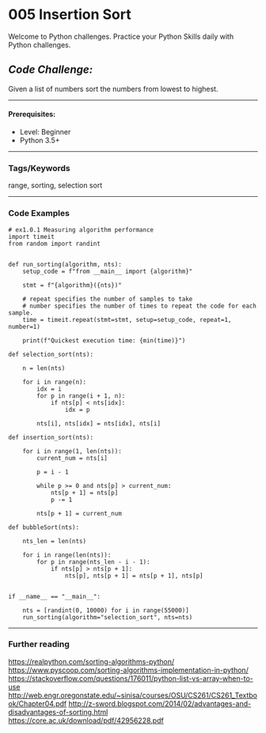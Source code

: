 # 005 Insertion Sort

Welcome to Python challenges. Practice your Python Skills daily with Python challenges. 

## ***Code Challenge:***
Given a list of numbers sort the numbers from lowest to highest.

----
#### **Prerequisites:**
- Level: Beginner
- Python 3.5+

----
### Tags/Keywords
range, sorting, selection sort

----

### Code Examples

```
# ex1.0.1 Measuring algorithm performance
import timeit
from random import randint


def run_sorting(algorithm, nts):
    setup_code = f"from __main__ import {algorithm}"

    stmt = f"{algorithm}({nts})"

    # repeat specifies the number of samples to take
    # number specifies the number of times to repeat the code for each sample.
    time = timeit.repeat(stmt=stmt, setup=setup_code, repeat=1, number=1)

    print(f"Quickest execution time: {min(time)}")

def selection_sort(nts):

    n = len(nts)

    for i in range(n):
        idx = i
        for p in range(i + 1, n):
            if nts[p] < nts[idx]:
                idx = p

        nts[i], nts[idx] = nts[idx], nts[i]

def insertion_sort(nts):

    for i in range(1, len(nts)):
        current_num = nts[i]

        p = i - 1

        while p >= 0 and nts[p] > current_num:
            nts[p + 1] = nts[p]
            p -= 1

        nts[p + 1] = current_num

def bubbleSort(nts):

    nts_len = len(nts)

    for i in range(len(nts)):
        for p in range(nts_len - i - 1):
            if nts[p] > nts[p + 1]:
                nts[p], nts[p + 1] = nts[p + 1], nts[p]


if __name__ == "__main__":

    nts = [randint(0, 10000) for i in range(55000)]
    run_sorting(algorithm="selection_sort", nts=nts)

```
---
### **Further reading**
https://realpython.com/sorting-algorithms-python/
https://www.pyscoop.com/sorting-algorithms-implementation-in-python/
https://stackoverflow.com/questions/176011/python-list-vs-array-when-to-use
http://web.engr.oregonstate.edu/~sinisa/courses/OSU/CS261/CS261_Textbook/Chapter04.pdf
http://z-sword.blogspot.com/2014/02/advantages-and-disadvantages-of-sorting.html
https://core.ac.uk/download/pdf/42956228.pdf